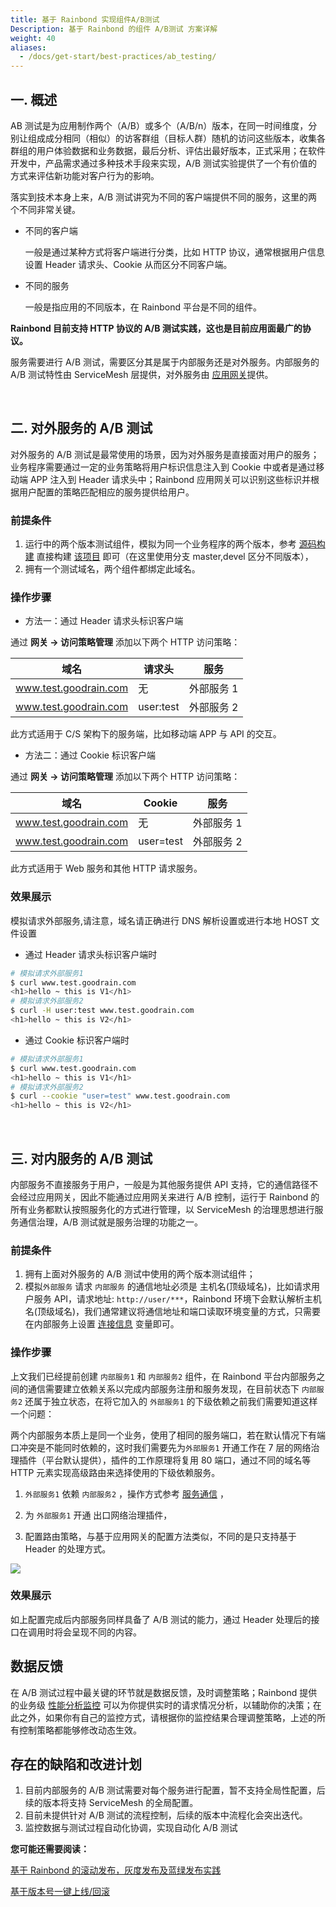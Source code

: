 ```yaml
---
title: 基于 Rainbond 实现组件A/B测试
Description: 基于 Rainbond 的组件 A/B测试 方案详解
weight: 40
aliases:
  - /docs/get-start/best-practices/ab_testing/
---
```


## 一. 概述

AB 测试是为应用制作两个（A/B）或多个（A/B/n）版本，在同一时间维度，分别让组成成分相同（相似）的访客群组（目标人群）随机的访问这些版本，收集各群组的用户体验数据和业务数据，最后分析、评估出最好版本，正式采用；在软件开发中，产品需求通过多种技术手段来实现，A/B 测试实验提供了一个有价值的方式来评估新功能对客户行为的影响。

落实到技术本身上来，A/B 测试讲究为不同的客户端提供不同的服务，这里的两个不同非常关键。

- 不同的客户端

  一般是通过某种方式将客户端进行分类，比如 HTTP 协议，通常根据用户信息设置 Header 请求头、Cookie 从而区分不同客户端。

- 不同的服务

  一般是指应用的不同版本，在 Rainbond 平台是不同的组件。

**Rainbond 目前支持 HTTP 协议的 A/B 测试实践，这也是目前应用面最广的协议。**

服务需要进行 A/B 测试，需要区分其是属于内部服务还是对外服务。内部服务的 A/B 测试特性由 ServiceMesh 层提供，对外服务由 [应用网关](../../get_start/concept/gateway/)提供。

<br />

## 二. 对外服务的 A/B 测试

对外服务的 A/B 测试是最常使用的场景，因为对外服务是直接面对用户的服务；业务程序需要通过一定的业务策略将用户标识信息注入到 Cookie 中或者是通过移动端 APP 注入到 Header 请求头中；Rainbond 应用网关可以识别这些标识并根据用户配置的策略匹配相应的服务提供给用户。

### 前提条件

1. 运行中的两个版本测试组件，模拟为同一个业务程序的两个版本，参考 [源码构建](../../component-create/language_support/Dockfile/) 直接构建 [该项目](https://github.com/Aaron-23/teststatic) 即可（在这里使用分支 master,devel 区分不同版本），
2. 拥有一个测试域名，两个组件都绑定此域名。

### 操作步骤

- 方法一：通过 Header 请求头标识客户端

通过 **网关 -> 访问策略管理** 添加以下两个 HTTP 访问策略：

| 域名                  | 请求头    | 服务       |
| --------------------- | --------- | ---------- |
| www.test.goodrain.com | 无        | 外部服务 1 |
| www.test.goodrain.com | user:test | 外部服务 2 |

此方式适用于 C/S 架构下的服务端，比如移动端 APP 与 API 的交互。

- 方法二：通过 Cookie 标识客户端

通过 **网关 -> 访问策略管理** 添加以下两个 HTTP 访问策略：

| 域名                  | Cookie    | 服务       |
| --------------------- | --------- | ---------- |
| www.test.goodrain.com | 无        | 外部服务 1 |
| www.test.goodrain.com | user=test | 外部服务 2 |

此方式适用于 Web 服务和其他 HTTP 请求服务。

### 效果展示

模拟请求外部服务,请注意，域名请正确进行 DNS 解析设置或进行本地 HOST 文件设置

- 通过 Header 请求头标识客户端时

```bash
# 模拟请求外部服务1
$ curl www.test.goodrain.com
<h1>hello ~ this is V1</h1>
# 模拟请求外部服务2
$ curl -H user:test www.test.goodrain.com
<h1>hello ~ this is V2</h1>
```

- 通过 Cookie 标识客户端时

```bash
# 模拟请求外部服务1
$ curl www.test.goodrain.com
<h1>hello ~ this is V1</h1>
# 模拟请求外部服务2
$ curl --cookie "user=test" www.test.goodrain.com
<h1>hello ~ this is V2</h1>
```

<br />

## 三. 对内服务的 A/B 测试

内部服务不直接服务于用户，一般是为其他服务提供 API 支持，它的通信路径不会经过应用网关，因此不能通过应用网关来进行 A/B 控制，运行于 Rainbond 的所有业务都默认按照服务化的方式进行管理，以 ServiceMesh 的治理思想进行服务通信治理，A/B 测试就是服务治理的功能之一。

### 前提条件

1. 拥有上面对外服务的 A/B 测试中使用的两个版本测试组件；
2. 模拟`外部服务` 请求 `内部服务` 的通信地址必须是 主机名(顶级域名)，比如请求用户服务 API，请求地址: `http://user/***`，Rainbond 环境下会默认解析主机名(顶级域名)，我们通常建议将通信地址和端口读取环境变量的方式，只需要在内部服务上设置 [连接信息](../../user-manual/component-connection/connection_env/) 变量即可。

### 操作步骤

上文我们已经提前创建 `内部服务1` 和 `内部服务2` 组件，在 Rainbond 平台内部服务之间的通信需要建立依赖关系以完成内部服务注册和服务发现，在目前状态下 `内部服务2` 还属于独立状态，在将它加入的 `外部服务1` 的下级依赖之前我们需要知道这样一个问题：

两个内部服务本质上是同一个业务，使用了相同的服务端口，若在默认情况下有端口冲突是不能同时依赖的，这时我们需要先为`外部服务1` 开通工作在 7 层的网络治理插件（平台默认提供），插件的工作原理将复用 80 端口，通过不同的域名等 HTTP 元素实现高级路由来选择使用的下级依赖服务。

1. `外部服务1` 依赖 `内部服务2` ，操作方式参考 [服务通信](http://localhost:1313/docs/user-manual/component-connection/regist_and_discover/) ，
2. 为 `外部服务1` 开通 出口网络治理插件，

3. 配置路由策略，与基于应用网关的配置方法类似，不同的是只支持基于 Header 的处理方式。

<img
  src='https://grstatic.oss-cn-shanghai.aliyuncs.com/images/docs/5.2/user-manual/best-practices/ab_testing/ab.png'
/>

### 效果展示

如上配置完成后内部服务同样具备了 A/B 测试的能力，通过 Header 处理后的接口在调用时将会呈现不同的内容。

## 数据反馈

在 A/B 测试过程中最关键的环节就是数据反馈，及时调整策略；Rainbond 提供的业务级 [性能分析监控](../../user-manual/plugin-manage/tcm-plugin/) 可以为你提供实时的请求情况分析，以辅助你的决策；在此之外，如果你有自己的监控方式，请根据你的监控结果合理调整策略，上述的所有控制策略都能够修改动态生效。

## 存在的缺陷和改进计划

1. 目前内部服务的 A/B 测试需要对每个服务进行配置，暂不支持全局性配置，后续的版本将支持 ServiceMesh 的全局配置。
2. 目前未提供针对 A/B 测试的流程控制，后续的版本中流程化会突出迭代。
3. 监控数据与测试过程自动化协调，实现自动化 A/B 测试

**您可能还需要阅读：**

[基于 Rainbond 的滚动发布，灰度发布及蓝绿发布实践](../../get_start/best-practices/app_publishing/)

[基于版本号一键上线/回滚](../../get_start/best-practices/update-rollback/)

